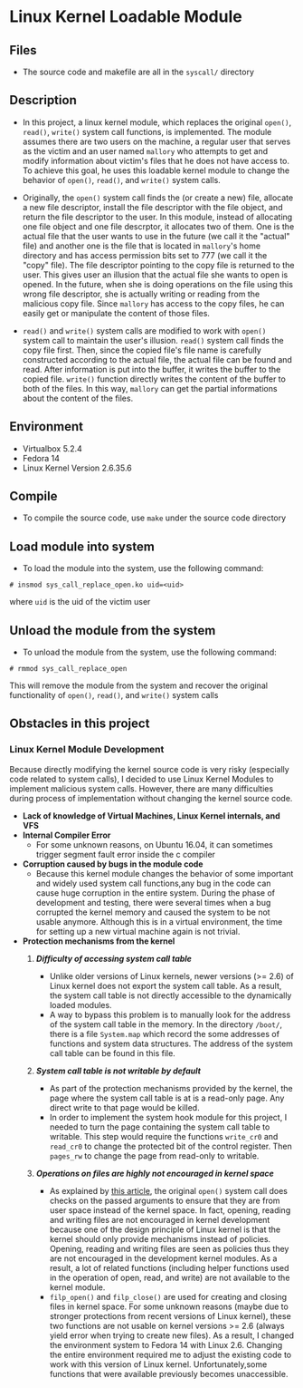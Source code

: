 # Linux Kernel Loadable Module
## Files
- The source code and makefile are all in the `syscall/` directory

## Description 
- In this project, a linux kernel module, which replaces the original `open()`, `read()`, `write()` system call functions, is implemented. The module assumes there are two users on the machine, a regular user that serves as the victim and an user named `mallory` who attempts to get and modify information about victim's files that he does not have access to. To achieve this goal, he uses this loadable kernel module to change the behavior of `open()`, `read()`, and `write()` system calls. 
- Originally, the `open()` system call finds the (or create a new) file, allocate a new file descriptor, install the file descriptor with the file object, and return the file descriptor to the user. In this module, instead of allocating one file object and one file descrptor, it allocates two of them. One is the actual file that the user wants to use in the future (we call it the "actual" file) and another one is the file that is located in `mallory`'s home directory and has access permission bits set to 777 (we call it the "copy" file). The file descriptor pointing to the copy file is returned to the user. This gives user an illusion that the actual file she wants to open is opened. In the future, when she is doing operations on the file using this wrong file descriptor, she is actually writing or reading from the malicious copy file. Since `mallory` has access to the copy files, he can easily get or manipulate the content of those files. 

- `read()` and `write()` system calls are modified to work with `open()` system call to maintain the user's illusion. `read()` system call finds the copy file first. Then, since the copied file's file name is carefully constructed according to the actual file, the actual file can be found and read. After information is put into the buffer, it writes the buffer to the copied file. `write()` function directly writes the content of the buffer to both of the files. In this way,
  `mallory` can get the partial informations about the content of the files. 

## Environment
- Virtualbox 5.2.4
- Fedora 14 
- Linux Kernel Version 2.6.35.6

## Compile 
- To compile the source code, use `make` under the source code directory

## Load module into system
- To load the module into the system, use the following command:
```
# insmod sys_call_replace_open.ko uid=<uid>
```
where `uid` is the uid of the victim user

## Unload the module from the system
- To unload the module from the system, use the following command:
```
# rmmod sys_call_replace_open
```
This will remove the module from the system and recover the original functionality of `open()`, `read()`, and `write()` system calls

## Obstacles in this project
### Linux Kernel Module Development
Because directly modifying the kernel source code is very risky (especially code related to system calls), I decided to use Linux Kernel Modules to implement malicious system calls. However, there are many difficulties during process of implementation without changing the kernel source code.
- __Lack of knowledge of Virtual Machines, Linux Kernel internals, and VFS__
- __Internal Compiler Error__
    - For some unknown reasons, on Ubuntu 16.04, it can sometimes trigger segment fault error inside the c compiler
- __Corruption caused by bugs in the module code__
    - Because this kernel module changes the behavior of some important and widely used system call functions,any bug in the code can cause huge corruption in the entire system. During the phase of development and testing, there were several times when a bug corrupted the kernel memory and caused the system to be not usable anymore. Although this is in a virtual environment, the time for setting up a new virtual machine again is not trivial. 
- __Protection mechanisms from the kernel__
    1. **_Difficulty of accessing system call table_**
        - Unlike older versions of Linux kernels, newer versions (>= 2.6) of Linux kernel does not export the system call table. As a result, the system call table is not directly accessible to the  dynamically loaded modules.
        - A way to bypass this problem is to manually look for the address of the system call table in the memory. In the directory `/boot/`, there is a file `System.map` which record the some addresses of functions and system data structures. The address of the system call table can be found in this file.
    2. **_System call table is not writable by default_**
        - As part of the protection mechanisms provided by the kernel, the page where the system call table is at is a read-only page. Any direct write to that page would be killed.
        - In order to implement the system hook module for this project, I needed to turn the page containing the system call table to writable. This step would require the functions `write_cr0` and `read_cr0` to change the protected bit of the control register. Then `pages_rw` to change the page from read-only to writable.

    3. **_Operations on files are highly not encouraged in kernel space_**
        - As explained by [this article](https://www.linuxjournal.com/article/8110), the original `open()` system call does checks on the passed arguments to ensure that they are from user space instead of the kernel space. In fact, opening, reading and writing files are not encouraged in kernel development because one of the design principle of Linux kernel is that the kernel should only provide mechanisms instead of policies. Opening, reading and writing files are seen as policies thus they are not encouraged in the development kernel modules. As a result, a lot of related functions (including helper functions used in the operation of open, read, and write) are not available to the kernel module.
        - `filp_open()` and `filp_close()` are used for creating and closing files in kernel space. For some unknown reasons (maybe due to stronger protections from recent versions of Linux kernel), these two functions are not usable on kernel versions >= 2.6 (always yield error when trying to create new files). As a result, I changed the environment system to Fedora 14 with Linux 2.6. Changing the entire environment required me to adjust the existing code to work with this version of Linux kernel. Unfortunately,some functions that were available previously becomes unaccessible.
